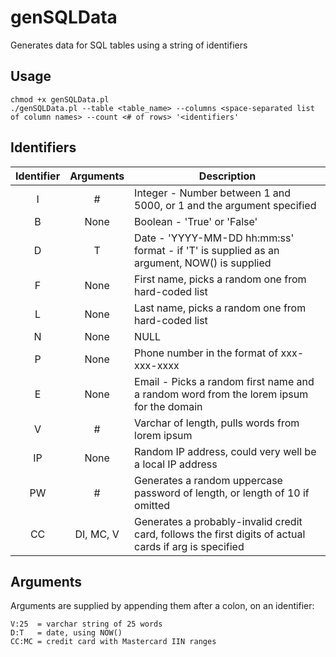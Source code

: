 # genSQLData
Generates data for SQL tables using a string of identifiers

## Usage
```
chmod +x genSQLData.pl
./genSQLData.pl --table <table_name> --columns <space-separated list of column names> --count <# of rows> '<identifiers'
```

## Identifiers
| Identifier | Arguments |  Description |
|   :---:    |    :---:  |--------------|
| I  | # | Integer - Number between 1 and 5000, or 1 and the argument specified |
| B  | None | Boolean - 'True' or 'False' |
| D  | T | Date - 'YYYY-MM-DD hh:mm:ss' format - if 'T' is supplied as an argument, NOW() is supplied |
| F  | None | First name, picks a random one from hard-coded list |
| L  | None | Last name, picks a random one from hard-coded list  |
| N  | None | NULL |
| P  | None | Phone number in the format of xxx-xxx-xxxx |
| E  | None | Email - Picks a random first name and a random word from the lorem ipsum for the domain |
| V  |  #   |  Varchar of <arg> length, pulls words from lorem ipsum |
| IP | None | Random IP address, could very well be a local IP address |
| PW | # | Generates a random uppercase password of <arg> length, or length of 10 if omitted |
| CC | DI, MC, V | Generates a probably-invalid credit card, follows the first digits of actual cards if arg is specified |

## Arguments
Arguments are supplied by appending them after a colon, on an identifier:
```
V:25  = varchar string of 25 words
D:T   = date, using NOW()
CC:MC = credit card with Mastercard IIN ranges
```
